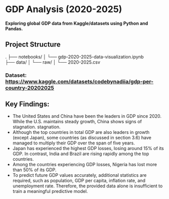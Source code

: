 #  GDP Analysis (2020-2025)

**Exploring global GDP data from Kaggle/datasets using Python and Pandas.**

## Project Structure
.
├── notebooks/
│   └── gdp-2020-2025-data-visualization.ipynb    
├── data/
│   └── raw/
│       └── 2020-2025.csv  

### Dataset: https://www.kaggle.com/datasets/codebynadiia/gdp-per-country-20202025 

##  Key Findings:
- The United States and China have been the leaders in GDP since 2020. While the U.S. maintains steady growth, China shows signs of stagnation.
stagnation.
- Although the top countries in total GDP are also leaders in growth (except Japan), some countries (as discussed in section 3.6) have managed to multiply their GDP over the span of five years.
- Japan has experienced the highest GDP losses, losing around 15% of its GDP. In contrast, India and Brazil are rising rapidly among the top countries.
- Among the countries experiencing GDP losses, Nigeria has lost more than 50% of its GDP.
- To predict future GDP values accurately, additional statistics are required, such as population, GDP per capita, inflation rate, and unemployment rate. Therefore, the provided data alone is insufficient to train a meaningful predictive model.